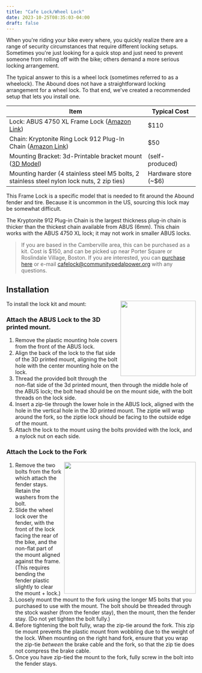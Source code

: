 ```yaml
---
title: "Cafe Lock/Wheel Lock"
date: 2023-10-25T08:35:03-04:00
draft: false
---
```


When you're riding your bike every where, you quickly realize there are a 
range of security circumstances that require different locking setups.
Sometimes you're just looking for a quick stop and just need to prevent
someone from rolling off with the bike; others demand a more serious locking
arrangement.

The typical answer to this is a wheel lock (sometimes referred to as a
wheelock). The Abound does not have a straightforward locking arrangement for a
wheel lock. To that end, we've created a recommended setup that lets you
install one.

| Item | Typical Cost | 
| ---- | ------------ |
| Lock: ABUS 4750 XL Frame Lock ([Amazon Link](https://amzn.to/46NeDwM)) | $110 |
| Chain: Kryptonite Ring Lock 912 Plug-In Chain ([Amazon Link](https://amzn.to/3tTjAFN)) | $50 |
| Mounting Bracket: 3d-Printable bracket mount ([3D Model](https://www.printables.com/model/530496-aventon-abound-4750xl-cafe-lock-bracket)) | (self-produced) |
| Mounting harder (4 stainless steel M5 bolts, 2 stainless steel nylon lock nuts, 2 zip ties) | Hardware store (~$6) |


This Frame Lock is a specific model that is needed to fit around the Abound
fender and tire. Because it is uncommon in the US, sourcing this lock may be
somewhat difficult.

The Kryptonite 912 Plug-in Chain is the largest thickness plug-in chain is
thicker than the thickest chain available from ABUS (6mm). This chain works
with the ABUS 4750 XL lock; it may not work in smaller ABUS locks.

> If you are based in the Camberville area, this can be purchased as a kit.
> Cost is $150, and can be picked up near Porter Square or Roslindale Village,
> Boston. If you are interested, you can [purchase
> here](https://donorbox.org/abound-cafe-lock) or e-mail
> cafelock@communitypedalpower.org with any questions.

## Installation

<img src="/img/mount-nut-sm.jpg" style="width: 200px; margin-left: 5px; margin-bottom: 5px; float: right;" /> 

To install the lock kit and mount:

### Attach the ABUS Lock to the 3D printed mount. 

   
1. Remove the plastic mounting hole covers from the front of the ABUS lock.
2. Align the back of the lock to the flat side of the 3D printed mount,
   aligning the bolt hole with the center mounting hole on the lock.
3. Thread the provided bolt through the non-flat side of the 3d
   printed mount, then through the middle hole of the ABUS lock; the bolt
   head should be on the mount side, with the bolt threads on the lock side.
3. Insert a zip-tie through the lower hole in the ABUS lock, aligned with
   the hole in the vertical hole in the 3D printed mount. 
   The ziptie will wrap around the fork, so the ziptie lock should be facing to
   the outside edge of the mount.
3. Attach the lock to the mount using the bolts provided with the lock, and a 
   nylock nut on each side.
   
### Attach the Lock to the Fork

<img src="/img/fork-mounted-sm.jpg" style="width: 350px; margin-left: 5px; margin-bottom: 5px; float: right;" /> 

1. Remove the two bolts from the fork which attach the fender stays. Retain
   the washers from the bolt.
2. Slide the wheel lock over the fender, with the front of the lock facing
   the rear of the bike, and the non-flat part of the mount aligned against
   the frame. (This requires bending the fender plastic slightly to clear
   the mount + lock.)
3. Loosely mount the mount to the fork using the longer M5 bolts that you
   purchased to use with the mount. The bolt should be threaded through
   the stock washer (from the fender stay), then the mount, then the fender
   stay. (Do not yet tighten the bolt fully.) 
4. Before tightening the bolt fully, wrap the zip-tie around the fork. This
   zip tie mount prevents the plastic mount from wobbling due to the weight
   of the lock. When mounting on the right hand fork, ensure that you wrap 
   the zip-tie *between* the brake cable and the fork, so that the zip tie
   does not compress the brake cable.
5. Once you have zip-tied the mount to the fork, fully screw in the bolt
   into the fender stays.


